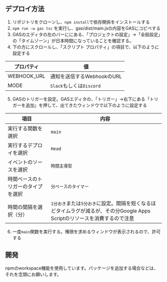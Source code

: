 ## デプロイ方法

1. リポジトリをクローンし、`npm install`で依存関係をインストールする
2. `npm run -w gas tsc` を実行し、gas/dist/main.jsの内容をGASにコピペする
3. GASのエディタの左のバーににある、「プロジェクトの設定」→「全般設定」の「タイムゾーン」が日本時間になっていることを確認する。
4. 下の方にスクロールし、「スクリプト プロパティ」の項目で、以下のように設定する

| プロパティ   |             値             |
|-------------|----------------------------|
| WEBHOOK_URL | 通知を送信するWebhookのURL  |
|    MODE     |   `Slack`もしくは`Discord`  |


5. GASのトリガーを設定。GASエディタの、「トリガー」→右下にある「トリガーを追加」を押して、出てきたウィンドウで以下のように設定する

|                項目                |         内容         |
|------------------------------------|----------------------|
| 実行する関数を選択                 | `main`               |
| 実行するデプロイを選択             | `Head`               |
| イベントのソースを選択             | `時間主導型`         |
| 時間ベースのトリガーのタイプを選択 | `分ベースのタイマー` |
| 時間の間隔を選択（分）             | `1分おき`または`5分おき`に設定。間隔を短くなるほどタイムラグが減るが、その分Google Apps Scriptのリソースを消費するので注意 |

6. 一度`main`関数を実行する。権限を求めるウィンドウが表示されるので、許可する


## 開発
npmのworkspace機能を使用しています。パッケージを追加する場合などは、それを念頭にお願いします。
